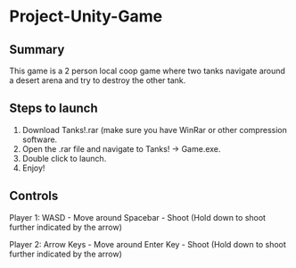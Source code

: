 # Project-Unity-Game

## Summary
This game is a 2 person local coop game where two tanks navigate around a desert arena and try to destroy the other tank. 

## Steps to launch

1. Download Tanks!.rar (make sure you have WinRar or other compression software.
2. Open the .rar file and navigate to Tanks! -> Game.exe.
3. Double click to launch.
4. Enjoy!


## Controls
Player 1:
WASD - Move around 
Spacebar - Shoot (Hold down to shoot further indicated by the arrow)

Player 2:
Arrow Keys - Move around
Enter Key -  Shoot (Hold down to shoot further indicated by the arrow)



